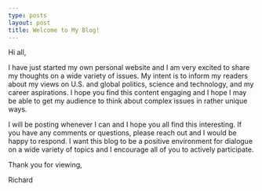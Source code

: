 ```yaml
---
type: posts
layout: post
title: Welcome to My Blog!
---
```

Hi all,

I have just started my own personal website and I am very excited to share my thoughts on a wide variety of issues. My intent is to inform my readers about my views on U.S. and global politics, science and technology, and my career aspirations. I hope you find this content engaging and I hope I may be able to get my audience to think about complex issues in rather unique ways.

I will be posting whenever I can and I hope you all find this interesting. If you have any comments or questions, please reach out and I would be happy to respond. I want this blog to be a positive environment for dialogue on a wide variety of topics and I encourage all of you to actively participate.

Thank you for viewing,

Richard
